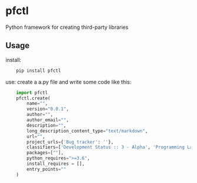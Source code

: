 # pfctl

Python framework for creating third-party libraries

## Usage

install:

```bash
    pip install pfctl
```
use:
create a a.py file and write some code like this:
```python
    import pfctl
    pfctl.create(
        name="",
        version="0.0.1",
        author="",
        author_email="",
        description="",
        long_description_content_type="text/markdown",
        url="",
        project_urls={'Bug tracker': ''},
        classifiers=['Development Status :: 3 - Alpha', 'Programming Language :: Python :: 3', 'License :: OSI Approved :: MIT License', 'Operating System :: OS Independent'],
        packages=[""],
        python_requires=">=3.6",
        install_requires = [],
        entry_points=""
    )
```